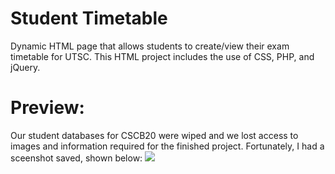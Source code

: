 # Student Timetable 
Dynamic HTML page that allows students to create/view their exam timetable for UTSC. This HTML project includes the use of CSS, PHP, and jQuery.   


#

# Preview:
Our student databases for CSCB20 were wiped and we lost access to images and information required for the finished project. Fortunately, I had a sceenshot saved, shown below:
<img src="https://raw.githubusercontent.com/zaind6/University-Exam-Timetable/master/timetable.png">